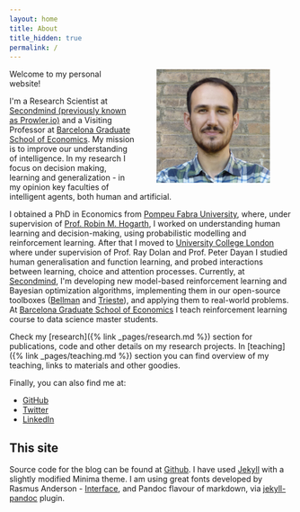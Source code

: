 ```yaml
---
layout: home
title: About
title_hidden: true
permalink: /
---
```


<img src="/images/portrait.jpg" width="40%" align="right"  hspace="40">

Welcome to my personal website! 

I'm a Research Scientist at [Secondmind (previously known as Prowler.io)](https://www.secondmind.ai/) and a Visiting Professor at [Barcelona Graduate School of Economics](http://www.barcelonagse.eu/study/masters-programs/data-science). My mission is to improve our understanding of intelligence. In my research I focus on decision making, learning and generalization - in my opinion key faculties of intelligent agents, both human and artificial.

I obtained a PhD in Economics from [Pompeu Fabra University](https://www.upf.edu/web/econ), where, under supervision of [Prof. Robin M. Hogarth](http://www.econ.upf.edu/~hogarth/Robin_M._Hogarth/Home.html), I worked on understanding human learning and decision-making, using probabilistic modelling and reinforcement learning. After that I moved to [University College London](https://www.fil.ion.ucl.ac.uk/) where under supervision of Prof. Ray Dolan and Prof. Peter Dayan I studied human generalisation and function learning, and probed interactions between learning, choice and attention processes. Currently, at [Secondmind](https://www.secondmind.ai/), I'm developing new model-based reinforcement learning and Bayesian optimization algorithms, implementing them in our open-source toolboxes ([Bellman](https://github.com/Bellman-devs/bellman) and [Trieste](https://github.com/secondmind-labs/trieste)), and applying them to real-world problems. At [Barcelona Graduate School of Economics](http://www.barcelonagse.eu/study/masters-programs/data-science) I teach reinforcement learning course to data science master students.

Check my [research]({% link _pages/research.md %}) section for publications, code and other details on my research projects. In [teaching]({% link _pages/teaching.md %}) section you can find overview of my teaching, links to materials and other goodies.  

<!-- This is my personal website. I am experimenting with the blog for keeping notes about ideas, research, and sharing my excitement with science. I haven't used it much so far, but I hope you will find useful what is there. 
 -->

Finally, you can also find me at:

- [GitHub](https://github.com/hstojic) 
- [Twitter](https://twitter.com/HrvojeStojic)   
- [LinkedIn](https://www.linkedin.com/in/hrvoje-stojic-19b7071/) 

<!-- 
## Bio

I was born and grew up in Croatia. I got my undergraduate degrees, one in Economics and another in Psychology, at the <a href="http://www.unizg.hr/homepage/about-university/">University of Zagreb</a>. After a short career as a market research analyst at <a href="http://www.ipsosadria.com/">IPSOS Adria</a>, I completed my PhD in Economics at [Universitat Pompeu Fabra](http://www.upf.edu/) in Barcelona, under the supervision of [Robin M. Hogarth](http://www.econ.upf.edu/~hogarth/Robin_M._Hogarth/Home.html). 
 -->

## This site

Source code for the blog can be found at [Github](https://github.com/hstojic/hstojic.github.io). I have used [Jekyll](https://jekyllrb.com) with a slightly modified Minima theme. I am using great fonts developed by Rasmus Anderson - [Interface](https://rsms.me/interface/), and Pandoc flavour of markdown, via [jekyll-pandoc](https://github.com/mfenner/jekyll-pandoc) plugin.